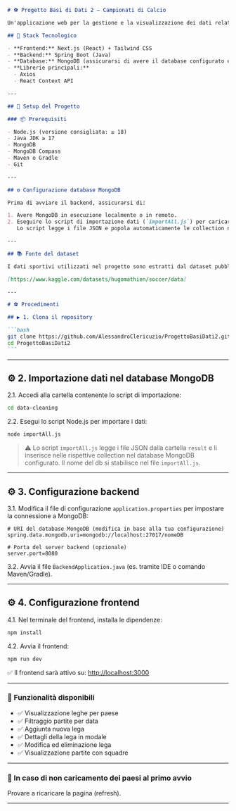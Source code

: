 ````markdown
# ⚽ Progetto Basi di Dati 2 – Campionati di Calcio

Un'applicazione web per la gestione e la visualizzazione dei dati relativi a campionati di calcio, con backend in Java Spring Boot e frontend in Next.js + Tailwind CSS.

## 🧱 Stack Tecnologico

- **Frontend:** Next.js (React) + Tailwind CSS
- **Backend:** Spring Boot (Java)
- **Database:** MongoDB (assicurarsi di avere il database configurato e in esecuzione)
- **Librerie principali:**
  - Axios
  - React Context API

---

## 🚀 Setup del Progetto

### 📦 Prerequisiti

- Node.js (versione consigliata: ≥ 18)
- Java JDK ≥ 17
- MongoDB
- MongoDB Compass
- Maven o Gradle
- Git

---

## ⚙️ Configurazione database MongoDB

Prima di avviare il backend, assicurarsi di:

1. Avere MongoDB in esecuzione localmente o in remoto.
2. Eseguire lo script di importazione dati (`importAll.js`) per caricare i dati JSON nel database MongoDB.  
   Lo script legge i file JSON e popola automaticamente le collection nel database.

---

## 📚 Fonte del dataset

I dati sportivi utilizzati nel progetto sono estratti dal dataset pubblico disponibile su Kaggle:

[https://www.kaggle.com/datasets/hugomathien/soccer/data]

---

# ⚽ Procedimenti

## ▶️ 1. Clona il repository

```bash
git clone https://github.com/AlessandroClericuzio/ProgettoBasiDati2.git
cd ProgettoBasiDati2
```
````

---

## ⚙️ 2. Importazione dati nel database MongoDB

2.1. Accedi alla cartella contenente lo script di importazione:

```bash
cd data-cleaning
```

2.2. Esegui lo script Node.js per importare i dati:

```bash
node importAll.js
```

> ⚠️ Lo script `importAll.js` legge i file JSON dalla cartella `result` e li inserisce nelle rispettive collection nel database MongoDB configurato. Il nome del db si stabilisce nel file `importAll.js`.

---

## ⚙️ 3. Configurazione backend

3.1. Modifica il file di configurazione `application.properties` per impostare la connessione a MongoDB:

```properties
# URI del database MongoDB (modifica in base alla tua configurazione)
spring.data.mongodb.uri=mongodb://localhost:27017/nomeDB

# Porta del server backend (opzionale)
server.port=8080
```

3.2. Avvia il file `BackendApplication.java` (es. tramite IDE o comando Maven/Gradle).

---

## ⚙️ 4. Configurazione frontend

4.1. Nel terminale del frontend, installa le dipendenze:

```bash
npm install
```

4.2. Avvia il frontend:

```bash
npm run dev
```

✅ Il frontend sarà attivo su: [http://localhost:3000](http://localhost:3000)

---

### 🧭 Funzionalità disponibili

- ✅ Visualizzazione leghe per paese
- ✅ Filtraggio partite per data
- ✅ Aggiunta nuova lega
- ✅ Dettagli della lega in modale
- ✅ Modifica ed eliminazione lega
- ✅ Visualizzazione partite con squadre

---

### 🔽 In caso di non caricamento dei paesi al primo avvio

Provare a ricaricare la pagina (refresh).

---

```

```
